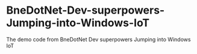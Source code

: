 # BneDotNet-Dev-superpowers-Jumping-into-Windows-IoT
The demo code from BneDotNet Dev superpowers Jumping into Windows IoT
